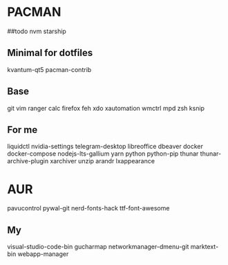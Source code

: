 # PACMAN

##todo
nvm
starship


## Minimal for dotfiles
kvantum-qt5
pacman-contrib

## Base
git
vim
ranger
calc
firefox
feh
xdo
xautomation
wmctrl
mpd
zsh
ksnip

## For me
liquidctl
nvidia-settings
telegram-desktop
libreoffice
dbeaver
docker
docker-compose
nodejs-lts-gallium
yarn
python
python-pip
thunar 
thunar-archive-plugin
xarchiver
unzip
arandr
lxappearance

# AUR
pavucontrol 
pywal-git
nerd-fonts-hack
ttf-font-awesome

## My
visual-studio-code-bin
gucharmap
networkmanager-dmenu-git
marktext-bin
webapp-manager
